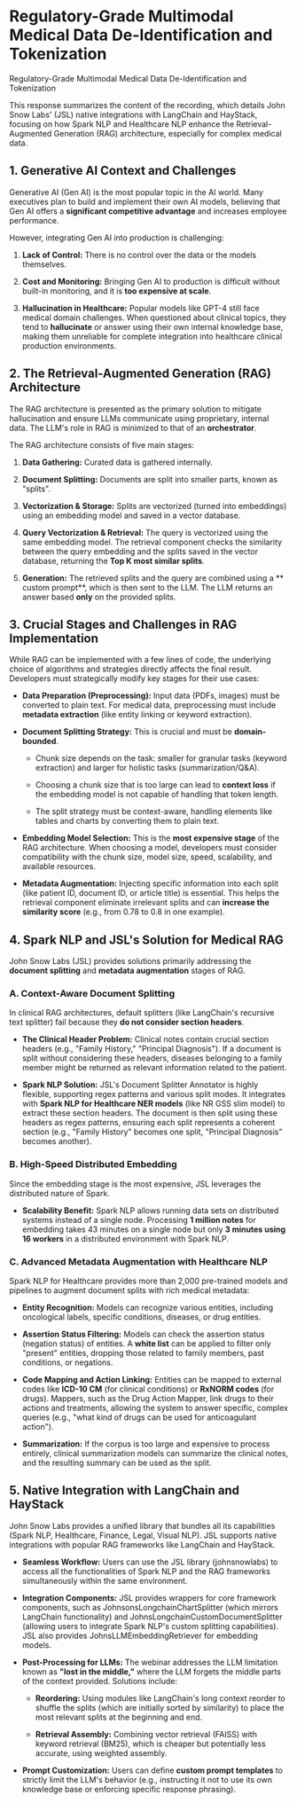 # Regulatory-Grade Multimodal Medical Data De-Identification and Tokenization
Regulatory-Grade Multimodal Medical Data De-Identification and Tokenization

This response summarizes the content of the recording, which details John Snow Labs' (JSL) native integrations with LangChain and HayStack, focusing on how Spark NLP and Healthcare NLP enhance the Retrieval-Augmented Generation (RAG) architecture, especially for complex medical data.

## **1. Generative AI Context and Challenges**

Generative AI (Gen AI) is the most popular topic in the AI world. Many executives plan to build and implement their own AI models, believing that Gen AI offers a **significant competitive advantage** and increases employee performance.

However, integrating Gen AI into production is challenging:

1.  **Lack of Control:** There is no control over the data or the models themselves.

2.  **Cost and Monitoring:** Bringing Gen AI to production is difficult without built-in monitoring, and it is **too expensive at scale**.

3.  **Hallucination in Healthcare:** Popular models like GPT-4 still face medical domain challenges. When questioned about clinical topics, they tend to **hallucinate** or answer using their own internal knowledge base, making them unreliable for complete integration into healthcare clinical production environments.

## **2. The Retrieval-Augmented Generation (RAG) Architecture**

The RAG architecture is presented as the primary solution to mitigate hallucination and ensure LLMs communicate using proprietary, internal data. The LLM's role in RAG is minimized to that of an **orchestrator**.

The RAG architecture consists of five main stages:

1.  **Data Gathering:** Curated data is gathered internally.

2.  **Document Splitting:** Documents are split into smaller parts, known as "splits".

3.  **Vectorization & Storage:** Splits are vectorized (turned into embeddings) using an embedding model and saved in a vector database.

4.  **Query Vectorization & Retrieval:** The query is vectorized using the same embedding model. The retrieval component checks the similarity between the query embedding and the splits saved in the vector database, returning the **Top K most similar splits**.

5.  **Generation:** The retrieved splits and the query are combined using a \*\* custom prompt\*\*, which is then sent to the LLM. The LLM returns an answer based **only** on the provided splits.

## **3. Crucial Stages and Challenges in RAG Implementation**

While RAG can be implemented with a few lines of code, the underlying choice of algorithms and strategies directly affects the final result. Developers must strategically modify key stages for their use cases:

- **Data Preparation (Preprocessing):** Input data (PDFs, images) must be converted to plain text. For medical data, preprocessing must include **metadata extraction** (like entity linking or keyword extraction).

- **Document Splitting Strategy:** This is crucial and must be **domain-bounded**.

  - Chunk size depends on the task: smaller for granular tasks (keyword extraction) and larger for holistic tasks (summarization/Q&A).

  - Choosing a chunk size that is too large can lead to **context loss** if the embedding model is not capable of handling that token length.

  - The split strategy must be context-aware, handling elements like tables and charts by converting them to plain text.

- **Embedding Model Selection:** This is the **most expensive stage** of the RAG architecture. When choosing a model, developers must consider compatibility with the chunk size, model size, speed, scalability, and available resources.

- **Metadata Augmentation:** Injecting specific information into each split (like patient ID, document ID, or article title) is essential. This helps the retrieval component eliminate irrelevant splits and can **increase the similarity score** (e.g., from 0.78 to 0.8 in one example).

## **4. Spark NLP and JSL's Solution for Medical RAG**

John Snow Labs (JSL) provides solutions primarily addressing the **document splitting** and **metadata augmentation** stages of RAG.

### **A. Context-Aware Document Splitting**

In clinical RAG architectures, default splitters (like LangChain's recursive text splitter) fail because they **do not consider section headers**.

- **The Clinical Header Problem:** Clinical notes contain crucial section headers (e.g., "Family History," "Principal Diagnosis"). If a document is split without considering these headers, diseases belonging to a family member might be returned as relevant information related to the patient.

- **Spark NLP Solution:** JSL's Document Splitter Annotator is highly flexible, supporting regex patterns and various split modes. It integrates with **Spark NLP for Healthcare NER models** (like NR GSS slim model) to extract these section headers. The document is then split using these headers as regex patterns, ensuring each split represents a coherent section (e.g., "Family History" becomes one split, "Principal Diagnosis" becomes another).

### **B. High-Speed Distributed Embedding**

Since the embedding stage is the most expensive, JSL leverages the distributed nature of Spark.

- **Scalability Benefit:** Spark NLP allows running data sets on distributed systems instead of a single node. Processing **1 million notes** for embedding takes 43 minutes on a single node but only **3 minutes using 16 workers** in a distributed environment with Spark NLP.

### **C. Advanced Metadata Augmentation with Healthcare NLP**

Spark NLP for Healthcare provides more than 2,000 pre-trained models and pipelines to augment document splits with rich medical metadata:

- **Entity Recognition:** Models can recognize various entities, including oncological labels, specific conditions, diseases, or drug entities.

- **Assertion Status Filtering:** Models can check the assertion status (negation status) of entities. A **white list** can be applied to filter only "present" entities, dropping those related to family members, past conditions, or negations.

- **Code Mapping and Action Linking:** Entities can be mapped to external codes like **ICD-10 CM** (for clinical conditions) or **RxNORM codes** (for drugs). Mappers, such as the Drug Action Mapper, link drugs to their actions and treatments, allowing the system to answer specific, complex queries (e.g., "what kind of drugs can be used for anticoagulant action").

- **Summarization:** If the corpus is too large and expensive to process entirely, clinical summarization models can summarize the clinical notes, and the resulting summary can be used as the split.

## **5. Native Integration with LangChain and HayStack**

John Snow Labs provides a unified library that bundles all its capabilities (Spark NLP, Healthcare, Finance, Legal, Visual NLP). JSL supports native integrations with popular RAG frameworks like LangChain and HayStack.

- **Seamless Workflow:** Users can use the JSL library (johnsnowlabs) to access all the functionalities of Spark NLP and the RAG frameworks simultaneously within the same environment.

- **Integration Components:** JSL provides wrappers for core framework components, such as JohnsonsLongchainChartSplitter (which mirrors LangChain functionality) and JohnsLongchainCustomDocumentSplitter (allowing users to integrate Spark NLP's custom splitting capabilities). JSL also provides JohnsLLMEmbeddingRetriever for embedding models.

- **Post-Processing for LLMs:** The webinar addresses the LLM limitation known as **"lost in the middle,"** where the LLM forgets the middle parts of the context provided. Solutions include:

  - **Reordering:** Using modules like LangChain's long context reorder to shuffle the splits (which are initially sorted by similarity) to place the most relevant splits at the beginning and end.

  - **Retrieval Assembly:** Combining vector retrieval (FAISS) with keyword retrieval (BM25), which is cheaper but potentially less accurate, using weighted assembly.

- **Prompt Customization:** Users can define **custom prompt templates** to strictly limit the LLM's behavior (e.g., instructing it not to use its own knowledge base or enforcing specific response phrasing).